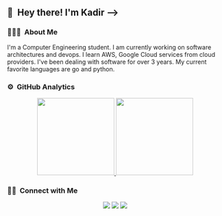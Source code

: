 ## 👋 &nbsp;Hey there! I'm Kadir -->

### 👨🏻‍💻 &nbsp;About Me
I'm a Computer Engineering student. I am currently working on software architectures and devops. I learn AWS, Google Cloud services from cloud providers. I've been dealing with software for over 3 years. My current favorite languages are go and python.

### ⚙️ &nbsp;GitHub Analytics

<p align="center">
<a href="https://github.com/AVS1508">
  <img height="180em" src="https://github-readme-stats-eight-theta.vercel.app/api?username=KadirSanel&show_icons=true&theme=algolia&include_all_commits=true&count_private=true"/>
  <img height="180em" src="https://github-readme-stats-eight-theta.vercel.app/api/top-langs/?username=KadirSanel&layout=compact&langs_count=8&theme=algolia"/>
</a>
</p>

### 🤝🏻 &nbsp;Connect with Me

<p align="center">
<a href="https://www.linkedin.com/in/kadir-umut-%C5%9Fanel-45982b1a5/"><img src="https://img.shields.io/badge/LinkedIn-Kadir%20Umut%20Sanel-blue"/></a>
<a href="mailto:sanelkadir@gmail.com"><img src="https://img.shields.io/badge/-sanelkadir@gmail.com-D14836?style=flat&logo=Gmail&logoColor=white"/></a>
<a href="https://instagram.com/kadirsanel"><img src="https://img.shields.io/badge/-@kadirsanel-E4405F?style=flat&logo=Instagram&logoColor=white"/></a>
</p>
